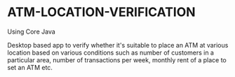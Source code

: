 # ATM-LOCATION-VERIFICATION
Using Core Java

Desktop based app to verify whether it's suitable to place an ATM at various location based on various conditions such as number of customers in 
a particular area, number of transactions per week, monthly rent of a place to set an ATM etc.
